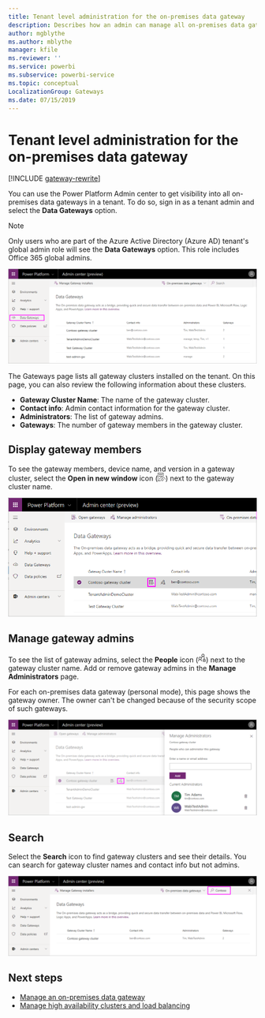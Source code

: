 ```yaml
---
title: Tenant level administration for the on-premises data gateway
description: Describes how an admin can manage all on-premises data gateways within their tenant.
author: mgblythe
ms.author: mblythe
manager: kfile
ms.reviewer: ''
ms.service: powerbi
ms.subservice: powerbi-service
ms.topic: conceptual
LocalizationGroup: Gateways
ms.date: 07/15/2019
---
```


# Tenant level administration for the on-premises data gateway

[!INCLUDE [gateway-rewrite](../includes/gateway-rewrite.md)]

You can use the Power Platform Admin center to get visibility into all on-premises data gateways in a tenant. To do so, sign in as a tenant admin and select the **Data Gateways** option.

> [!NOTE]
> Only users who are part of the Azure Active Directory (Azure AD) tenant's global admin role will see the **Data Gateways** option. This role includes Office 365 global admins.

![On-premises data gateway page](media/service-gateway-tenant-level-admin/tenant-data-gateway.png)

The Gateways page lists all gateway clusters installed on the tenant. On this page, you can also review the following information about these clusters.

* **Gateway Cluster Name**: The name of the gateway cluster.
* **Contact info**: Admin contact information for the gateway cluster.
* **Administrators**: The list of gateway admins.
* **Gateways**: The number of gateway members in the gateway cluster.

## Display gateway members

To see the gateway members, device name, and version in a gateway cluster, select the **Open in new window** icon (![Icon for opening in new window](media/service-gateway-tenant-level-admin/open-icon.png)) next to the gateway cluster name.

![Selecting the icon for opening in a new window](media/service-gateway-tenant-level-admin/open-in-new-window.png)

## Manage gateway admins

To see the list of gateway admins, select the **People** icon (![People icon](media/service-gateway-tenant-level-admin/people-icon.png)) next to the gateway cluster name. Add or remove gateway admins in the **Manage Administrators** page.

For each on-premises data gateway (personal mode), this page shows the gateway owner. The owner can't be changed because of the security scope of such gateways.

![Page for managing admins](media/service-gateway-tenant-level-admin/manage-admins.png)

## Search

Select the **Search** icon to find gateway clusters and see their details. You can search for gateway cluster names and contact info but not admins.

![The Search icon highlighted](media/service-gateway-tenant-level-admin/gateway-search.png)

## Next steps

* [Manage an on-premises data gateway](service-gateway-manage.md)
* [Manage high availability clusters and load balancing](service-gateway-high-availability-clusters.md)
